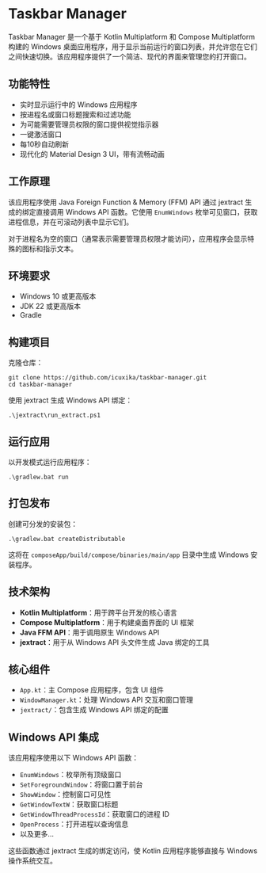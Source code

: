 # Taskbar Manager

Taskbar Manager 是一个基于 Kotlin Multiplatform 和 Compose Multiplatform 构建的 Windows
桌面应用程序，用于显示当前运行的窗口列表，并允许您在它们之间快速切换。该应用程序提供了一个简洁、现代的界面来管理您的打开窗口。

## 功能特性

- 实时显示运行中的 Windows 应用程序
- 按进程名或窗口标题搜索和过滤功能
- 为可能需要管理员权限的窗口提供视觉指示器
- 一键激活窗口
- 每10秒自动刷新
- 现代化的 Material Design 3 UI，带有流畅动画

## 工作原理

该应用程序使用 Java Foreign Function & Memory (FFM) API 通过 jextract 生成的绑定直接调用 Windows API 函数。它使用
`EnumWindows` 枚举可见窗口，获取进程信息，并在可滚动列表中显示它们。

对于进程名为空的窗口（通常表示需要管理员权限才能访问），应用程序会显示特殊的图标和指示文本。

## 环境要求

- Windows 10 或更高版本
- JDK 22 或更高版本
- Gradle

## 构建项目

克隆仓库：

```
git clone https://github.com/icuxika/taskbar-manager.git
cd taskbar-manager
```

使用 jextract 生成 Windows API 绑定：

```
.\jextract\run_extract.ps1
```

## 运行应用

以开发模式运行应用程序：

```
.\gradlew.bat run
```

## 打包发布

创建可分发的安装包：

```
.\gradlew.bat createDistributable
```

这将在 `composeApp/build/compose/binaries/main/app` 目录中生成 Windows 安装程序。

## 技术架构

- **Kotlin Multiplatform**：用于跨平台开发的核心语言
- **Compose Multiplatform**：用于构建桌面界面的 UI 框架
- **Java FFM API**：用于调用原生 Windows API
- **jextract**：用于从 Windows API 头文件生成 Java 绑定的工具

## 核心组件

- `App.kt`：主 Compose 应用程序，包含 UI 组件
- `WindowManager.kt`：处理 Windows API 交互和窗口管理
- `jextract/`：包含生成 Windows API 绑定的配置

## Windows API 集成

该应用程序使用以下 Windows API 函数：

- `EnumWindows`：枚举所有顶级窗口
- `SetForegroundWindow`：将窗口置于前台
- `ShowWindow`：控制窗口可见性
- `GetWindowTextW`：获取窗口标题
- `GetWindowThreadProcessId`：获取窗口的进程 ID
- `OpenProcess`：打开进程以查询信息
- 以及更多...

这些函数通过 jextract 生成的绑定访问，使 Kotlin 应用程序能够直接与 Windows 操作系统交互。